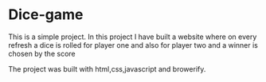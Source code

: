 # Dice-game
This is a simple project. In this project I have built a website where on every refresh a dice is rolled for player one and also for player two and a winner is chosen by the score

The project was built with html,css,javascript and browerify.
